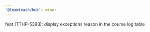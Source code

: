 ```yaml
---
'@teamteach/hub': minor
---
```


feat (TTHP-5393): display exceptions reason in the course log table
